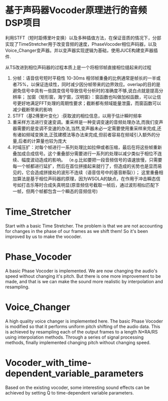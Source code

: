 # 基于声码器Vocoder原理进行的音频DSP项目
利用STFT（短时距傅里叶变换）以及多种插值方法，在保证音质的情况下，分部实现了TimeStretcher用于改变音频的速度，PhaseVocoder相位声码器，以及Voice_Changer变声器。并以变声器实现逻辑为基础，使用JUCE构建变声器插件.

从TS改进到相位声码器的过程本质上是一个将相邻帧直接相位缝起来的过程
1. 分帧：语音信号短时平稳性 10-30ms 相邻帧重叠的比例通常是帧长的一半或者75%，以保证连续性，同时减少因分帧带来的边界效应。overlap的目的是避免信号中具有一些跳变信号导致信号分析时的准确度不够,说白点就是提高分辨率；       加窗（矩形窗，海宁窗，汉明窗）：窗函数也叫做加权函数，可以让信号更好地满足FFT处理的周期性要求；截断都有频域能量泄露，而窗函数可以减少截断带来的影响
2. STFT（基2傅里叶变化）:获取波的相位信息，以用于估计瞬时频率
3. 重采样方法进行变速变调。重采样是一种变调变速的音频处理办法,而我们变声器需要的是变调不变速的办法,当然,变声器未必一定需要使用重采样来完成,还有诸如频域变换法,正弦建模法等办法来完成,但前者容易在频域引入额外的分量,后者的计算量也较为庞大
4. 时域压扩：对每个帧进行一系列处理比如拉伸或者压缩，最后在将这些帧重新叠加成合成信号。这个重叠部分需要进行一系列的处理以减少类似于相位不连续、幅度波动造成的影响。 （e.g.比如要把一段音频信号的语速放慢，只需要每一个帧都进行延扩，然后在首位拼接起来就行了，但造成的劣势也是显而易见的，它会造成拼接处的波形不连续（语音信号中的基音断裂））； 这里重叠相加算法是基于相位声码器的原理，因为WSOLA的缺点，在作用于冲击瞬态信号如打击乐等时合成失真明显(原音频信号截取一帧后，通过波形相似匹配下一帧，但两个帧都包含一个瞬态的音频信号)
# Time_Stretcher

Start with a basic Time Stretcher. The problem is that we are not accounting for changes in the phase of our 
frames as we shift them! So it's been improved by us to make the vocoder.

# Phase_Vocoder

A basic Phase Vocoder is implemented. We are now changing the audio's speed without changing it's pitch. 
But there is one more improvement to be made, and that is we can make the sound more realistic by interpolation and resampling.

# Voice_Changer

A high quality voice changer is implemented here. The basic Phase Vocoder is modified so that it performs uniform pitch shifting of the audio data. 
This is achieved by resampling each of the output frames to a length N*RA/RS using interpolation methods. 
Through a series of signal processing methods, finally implemented changing pitch without changing speed.

# Vocoder_with_time-dependent_variable_parameters

Based on the existing vocoder, some interesting sound effects can be achieved by setting Q to time-dependent variable parameters.
